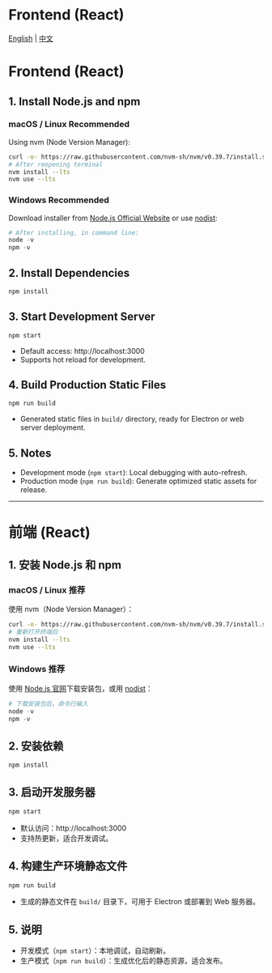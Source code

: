# Frontend (React)

[English](#english) | [中文](#chinese)

<a name="english"></a>
# Frontend (React)

## 1. Install Node.js and npm

### macOS / Linux Recommended

Using nvm (Node Version Manager):

```bash
curl -o- https://raw.githubusercontent.com/nvm-sh/nvm/v0.39.7/install.sh | bash
# After reopening terminal
nvm install --lts
nvm use --lts
```

### Windows Recommended

Download installer from [Node.js Official Website](https://nodejs.org/) or use [nodist](https://github.com/nullivex/nodist):

```powershell
# After installing, in command line:
node -v
npm -v
```

## 2. Install Dependencies

```bash
npm install
```

## 3. Start Development Server

```bash
npm start
```
- Default access: http://localhost:3000
- Supports hot reload for development.

## 4. Build Production Static Files

```bash
npm run build
```
- Generated static files in `build/` directory, ready for Electron or web server deployment.

## 5. Notes
- Development mode (`npm start`): Local debugging with auto-refresh.
- Production mode (`npm run build`): Generate optimized static assets for release.

---

<a name="chinese"></a>
# 前端 (React)

## 1. 安装 Node.js 和 npm

### macOS / Linux 推荐

使用 nvm（Node Version Manager）：

```bash
curl -o- https://raw.githubusercontent.com/nvm-sh/nvm/v0.39.7/install.sh | bash
# 重新打开终端后
nvm install --lts
nvm use --lts
```

### Windows 推荐

使用 [Node.js 官网](https://nodejs.org/)下载安装包，或用 [nodist](https://github.com/nullivex/nodist)：

```powershell
# 下载安装包后，命令行输入
node -v
npm -v
```

## 2. 安装依赖

```bash
npm install
```

## 3. 启动开发服务器

```bash
npm start
```
- 默认访问：http://localhost:3000
- 支持热更新，适合开发调试。

## 4. 构建生产环境静态文件

```bash
npm run build
```
- 生成的静态文件在 `build/` 目录下，可用于 Electron 或部署到 Web 服务器。

## 5. 说明
- 开发模式（`npm start`）：本地调试，自动刷新。
- 生产模式（`npm run build`）：生成优化后的静态资源，适合发布。

